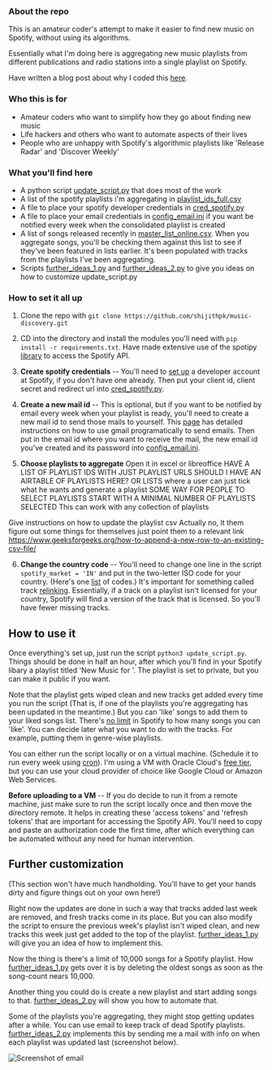 ### About the repo

This is an amateur coder's attempt to make it easier to find new music on Spotify, without using its algorithms. 

Essentially what I'm doing here is aggregating new music playlists from different publications and radio stations into a single playlist on Spotify.

Have written a blog post about why I coded this [here](http://shijith.com/blog/automating-music-discovery/).

### Who this is for

* Amateur coders who want to simplify how they go about finding new music
* Life hackers and others who want to automate aspects of their lives
* People who are unhappy with Spotify's algorithmic playlists like 'Release Radar' and 'Discover Weekly'

### What you'll find here

* A python script [update_script.py](update_script.py) that does most of the work
* A list of the spotify playlists i'm aggregating in [playlist_ids_full.csv](playlist_ids_full.csv)
* A file to place your spotify developer credentials in [cred_spotify.py](cred_spotify.py)
* A file to place your email credentials in [config_email.ini](config_email.ini) if you want be notified every week when the consolidated playlist is created
* A list of songs released recently in [master_list_online.csv](master_list_online.csv). When you aggregate songs, you'll be checking them against this list to see if they've been featured in lists earlier. It's been populated with tracks from the playlists I've been aggregating.
* Scripts [further_ideas_1.py](further_ideas_1.py) and [further_ideas_2.py](further_ideas_2.py) to give you ideas on how to customize update_script.py

### How to set it all up

1. Clone the repo with `git clone https://github.com/shijithpk/music-discovery.git`

2. CD into the directory and install the modules you'll need with `pip install -r requirements.txt`. Have made extensive use of the spotipy [library](https://spotipy.readthedocs.io) to access the Spotify API.

3. **Create spotify credentials** -- You'll need to [set up](https://www.section.io/engineering-education/spotify-python-part-1/) a developer account at Spotify, if you don't have one already. Then put your client id, client secret and redirect url into [cred_spotify.py](cred_spotify.py).

4. **Create a new mail id** -- This is optional, but if you want to be notified by email every week when your playlist is ready, you'll need to create a new mail id to send those mails to yourself. This [page](https://realpython.com/python-send-email/) has detailed instructions on how to use gmail programatically to send emails. Then put in the email id where you want to receive the mail, the new email id you've created and its password into [config_email.ini](config_email.ini).

5. **Choose playlists to aggregate**
Open it in excel or libreoffice
HAVE A LIST OF PLAYLIST IDS WITH JUST PLAYLIST URLS 
SHOULD I HAVE AN AIRTABLE OF PLAYLISTS HERE? OR LISTS where a user can just tick what he wants and generate a playlist
SOME WAY FOR PEOPLE TO SELECT PLAYLISTS
START WITH A MINIMAL NUMBER OF PLAYLISTS SELECTED
This can work with any collection of playlists

Give instructions on how to update the playlist csv
Actually no, lt them figure out some things for themselves
just point them to a relevant link 
https://www.geeksforgeeks.org/how-to-append-a-new-row-to-an-existing-csv-file/

6. **Change the country code** -- You'll need to change one line in the script `spotify_market = 'IN'` and put in the two-letter ISO code for your country. (Here's one [list](https://gist.github.com/frankkienl/a594807bf0dcd23fdb1b) of codes.) It's important for something called track [relinking](https://developer.spotify.com/documentation/general/guides/track-relinking-guide/). Essentially, if a track on a playlist isn't licensed for your country, Spotify will find a version of the track that is licensed. So you'll have fewer missing tracks.        

## How to use it
Once everything's set up, just run the script `python3 update_script.py`. Things should be done in half an hour, after which you'll find in your Spotify libary a playlist titled 'New Music for <your Spotify user id>'. The playlist is set to private, but you can make it public if you want.

Note that the playlist gets wiped clean and new tracks get added every time you run the script (That is, if one of the playlists you're aggregating has been updated in the meantime.) But you can 'like' songs to add them to your liked songs list. There's [no limit](https://www.theverge.com/2020/5/26/21270409/spotify-song-library-limit-removed-music-downloads-playlists-feature) in Spotify to how many songs you can 'like'. You can decide later what you want to do with the tracks. For example, putting them in genre-wise playlists.

You can either run the script locally or on a virtual machine. (Schedule it to run every week using [cron](https://help.ubuntu.com/community/CronHowto)). I'm using a VM with Oracle Cloud's [free tier](https://www.oracle.com/in/cloud/free/), but you can use your cloud provider of choice like Google Cloud or  Amazon Web Services.

**Before uploading to a VM** -- If you do decide to run it from a remote machine, just make sure to run the script locally once and then move the directory remote. It helps in creating these 'access tokens' and 'refresh tokens' that are important for accessing the Spotify API. You'll need to copy and paste an authorization code the first time, after which everything can be automated without any need for human intervention.

## Further customization

(This section won't have much handholding. You'll have to get your hands dirty and figure things out on your own here!)

Right now the updates are done in such a way that tracks added last week are removed, and fresh tracks come in its place. But you can also modify the script to ensure the previous week's playlist isn't wiped clean, and new tracks this week just get added to the top of the playlist. [further_ideas_1.py](further_ideas_1.py) will give you an idea of how to implement this.  

Now the thing is there's a limit of 10,000 songs for a Spotify playlist. How [further_ideas_1.py](further_ideas_1.py) gets over it is by deleting the oldest songs as soon as the song-count nears 10,000.  

Another thing you could do is create a new playlist and start adding songs to that. [further_ideas_2.py](further_ideas_2.py) will show you how to automate that. 

Some of the playlists you're aggregating, they might stop getting updates after a while. You can use email to keep track of dead Spotify playlists. [further_ideas_2.py](further_ideas_2.py) implements this by sending me a mail with info on when each playlist was updated last (screenshot below).

![Screenshot of email](https://i.imgur.com/mDGhrMf.png)